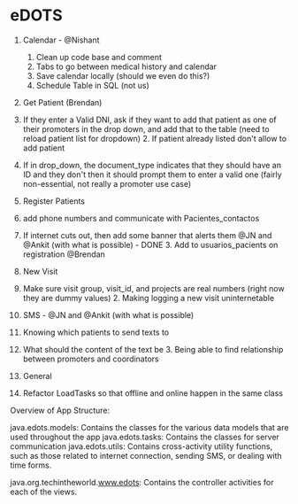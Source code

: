 eDOTS
=====
1. Calendar - @Nishant
	1. Clean up code base and comment
 	2. Tabs to go between medical history and calendar
	3. Save calendar locally (should we even do this?)
	4. Schedule Table in SQL (not us)

2. Get Patient (Brendan)
  1. If they enter a Valid DNI, ask if they want to add that patient as one of their promoters in the drop down, and add that to the table (need to reload patient list for dropdown)
	2. If patient already listed don't allow to add patient
  3. If in drop_down, the document_type indicates that they should have an ID and they don't then it should prompt them to enter a valid one (fairly non-essential, not really a promoter use case)
	


3. Register Patients
  1. add phone numbers and communicate with Pacientes_contactos
  2. If internet cuts out, then add some banner that alerts them @JN and @Ankit (with what is possible) - DONE
	3. Add to usuarios_pacients on registration @Brendan


4. New Visit
  1. Make sure visit group, visit_id, and projects are real numbers (right now they are dummy values) 
	2. Making logging a new visit uninternetable 
 
5. SMS - @JN and @Ankit (with what is possible)
  1. Knowing which patients to send texts to
  2. What should the content of the text be
	3. Being able to find relationship between promoters and coordinators

6. General
  1. Refactor LoadTasks so that offline and online happen in the same class


Overview of App Structure:

java.edots.models: Contains the classes for the various data models that are used throughout the app
java.edots.tasks: Contains the classes for server communication
java.edots.utils: Contains cross-activity utility functions, such as those related to internet connection, sending SMS, or dealing with time forms.

java.org.techintheworld.www.edots: Contains the controller activities for each of the views.
